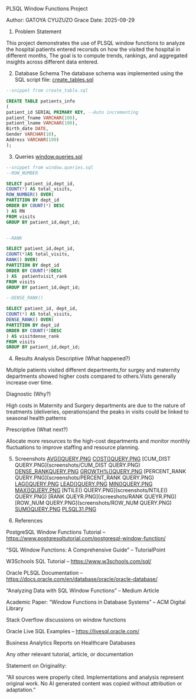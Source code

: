 PLSQL Window Functions Project

Author: GATOYA CYUZUZO Grace
Date: 2025-09-29

1. Problem Statement

This project demonstrates the use of PLSQL window functions to analyze the hospital patients entered recorsds on how the visited the hospital in different months,
The goal is to compute trends, rankings, and aggregated insights across different data entered.

2. Database Schema
The database schema was implemented using the SQL script file: [create_tables.sql](scripts/create_tables.sql)

```sql
--snippet from create_table.sql

CREATE TABLE patients_info 
(
patient_id SERIAL PRIMARY KEY, --Auto incrementing
patient_fname VARCHAR(100),
patient_lname VARCHAR(100),
Birth_date DATE,
Gender VARCHAR(10),
Address VARCHAR(100)
);
```
3. Queries
[window.queries.sql](scripts/window.queries.sql)

```sql
--snippet from window.queries.sql
--ROW_NUMBER

SELECT patient_id,dept_id, 
COUNT(*) AS total_visits,
ROW_NUMBER() OVER(
PARTITION BY dept_id
ORDER BY COUNT(*) DESC
) AS RN
FROM visits
GROUP BY patient_id,dept_id;


--RANK

SELECT patient_id,dept_id,
COUNT(*)AS total_visits,
RANK() OVER(
PARTITION BY dept_id
ORDER BY COUNT(*)DESC
) AS  patientvisit_rank
FROM visits
GROUP BY patient_id,dept_id;

--DENSE_RANK()

SELECT patient_id, dept_id,
COUNT(*) AS total_visits,
DENSE_RANK() OVER(
PARTITION BY dept_id
ORDER BY COUNT(*)DESC
) AS visitdense_rank
FROM visits
GROUP BY patient_id,dept_id;
```

4. Results Analysis
Descriptive (What happened?)

Multiple patients visited different departments,for surgey and maternity departments showed higher costs compared to others.Vists generally increase over time.

Diagnostic (Why?)

High costs in Maternity and Surgery departments are due to the nature of treatments (deliveries, operations)and the peaks in visits could be linked to seasonal health patterns


Prescriptive (What next?)

Allocate more resources to the high-cost departments and monitor monthly fluctuations to improve staffing and resource planning.

5. Screenshots
[AVG()QUERY.PNG](screenshotS/AVG()QUERY.PNG)
[COST()QUERY.PNG](screenshots/COST()QUERY.PNG)
[CUM_DIST QUERY.PNG](screenshots/CUM_DIST QUERY.PNG)
[DENSE_RANKQUERY.PNG](screenshots/DENSE_RANKQUERY.PNG)
[GROWTH%()QUERY.PNG](screenshots/GROWTH%()QUERY.PNG)
[PERCENT_RANK QUERY.PNG](screenshots/PERCENT_RANK QUERY.PNG)
[LAG()QUERY.PNG](screenshots/LAG()QUERY.PNG)
[LEAD()QUERY.PNG](screenshots/LEAD()QUERY.PNG)
[MIN()QUERY.PNG](screenshots/MIN()QUERY.PNG)
[MAX()QUERY.PNG](screenshots/MAX()QUERY.PNG)
[NTILE() QUERY.PNG](screenshots/NTILE() QUERY.PNG)
[RANK QUEYR.PNG](screeshots/RANK QUEYR.PNG)
[ROW_NUM QUERY.PNG](screenshots/ROW_NUM QUERY.PNG)
[SUM()QUERY.PNG](screenshots/SUM()QUERY.PNG)
[PLSQL31.PNG](screenshots/PLSQL31.PNG)


6. References

PostgreSQL Window Functions Tutorial – https://www.postgresqltutorial.com/postgresql-window-function/

“SQL Window Functions: A Comprehensive Guide” – TutorialPoint

W3Schools SQL Tutorial – https://www.w3schools.com/sql/

Oracle PLSQL Documentation – https://docs.oracle.com/en/database/oracle/oracle-database/


“Analyzing Data with SQL Window Functions” – Medium Article

Academic Paper: “Window Functions in Database Systems” – ACM Digital Library

Stack Overflow discussions on window functions


Oracle Live SQL Examples – https://livesql.oracle.com/

Business Analytics Reports on Healthcare Databases

Any other relevant tutorial, article, or documentation



Statement on Originality:

“All sources were properly cited. Implementations and analysis represent original work. No AI generated content was copied without attribution or adaptation.”